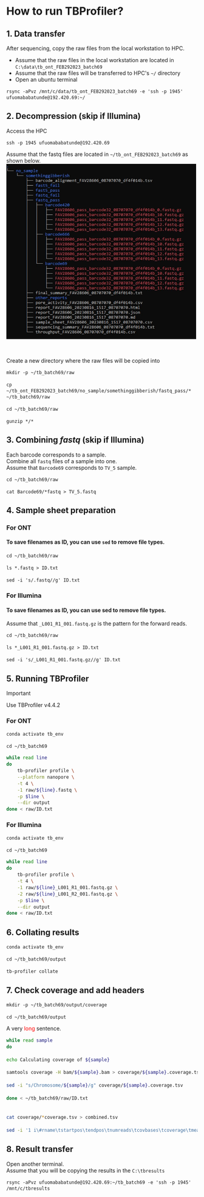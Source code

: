 # How to run TBProfiler?

## 1.   Data transfer
After sequencing, copy the raw files from the local workstation to HPC. </br>
-   Assume that the raw files in the local workstation are located in `C:\data\tb_ont_FEB292023_batch69`
-   Assume that the raw files will be transferred to HPC's `~/` directory
-   Open an ubuntu terminal
```
rsync -aPvz /mnt/c/data/tb_ont_FEB292023_batch69 -e 'ssh -p 1945' ufuomababatunde@192.420.69:~/
```


## 2.   Decompression (skip if Illumina)
Access the HPC
```
ssh -p 1945 ufuomababatunde@192.420.69
```

Assume that the fastq files are located in `~/tb_ont_FEB292023_batch69` as shown below. </br>
<img src="https://github.com/abulenciamiguel/dev_runningTBProfiler/blob/main/assets/tbprofiler_1.jpg" width="500"> </br>

</br>

Create a new directory where the raw files will be copied into
```
mkdir -p ~/tb_batch69/raw

cp ~/tb_ont_FEB292023_batch69/no_sample/somethinggibberish/fastq_pass/* ~/tb_batch69/raw

cd ~/tb_batch69/raw

gunzip */*
```


## 3.   Combining *fastq*  (skip if Illumina)
Each barcode corresponds to a sample. </br>
Combine all `fastq` files of a sample into one. </br>
Assume that `Barcode69` corresponds to `TV_5` sample.

```
cd ~/tb_batch69/raw

cat Barcode69/*fastq > TV_5.fastq
```


## 4.   Sample sheet preparation
### For ONT
####    To save filenames as ID, you can use `sed` to remove file types.

```
cd ~/tb_batch69/raw

ls *.fastq > ID.txt

sed -i 's/.fastq//g' ID.txt
```


### For Illumina
####    To save filenames as ID, you can use sed to remove file types.
Assume that `_L001_R1_001.fastq.gz` is the pattern for the forward reads.

```
cd ~/tb_batch69/raw

ls *_L001_R1_001.fastq.gz > ID.txt

sed -i 's/_L001_R1_001.fastq.gz//g' ID.txt
```

## 5.   Running TBProfiler
>[!IMPORTANT]
> Use TBProfiler v4.4.2

### For ONT
```
conda activate tb_env

cd ~/tb_batch69
```

``` bash
while read line
do
    tb-profiler profile \
    --platform nanopore \
    -t 4 \
    -1 raw/${line}.fastq \
    -p $line \
    --dir output
done < raw/ID.txt
```

### For Illumina
```
conda activate tb_env

cd ~/tb_batch69
```

``` bash
while read line
do
    tb-profiler profile \
    -t 4 \
    -1 raw/${line}_L001_R1_001.fastq.gz \
    -2 raw/${line}_L001_R2_001.fastq.gz \
    -p $line \
    --dir output
done < raw/ID.txt
```

## 6. Collating results
```
conda activate tb_env

cd ~/tb_batch69/output

tb-profiler collate
```


## 7.   Check coverage and add headers
```
mkdir -p ~/tb_batch69/output/coverage

cd ~/tb_batch69/output
```

A very <span style='color: red;'>long</span> sentence.


``` bash
while read sample
do

echo Calculating coverage of ${sample}

samtools coverage -H bam/${sample}.bam > coverage/${sample}.coverage.tsv

sed -i "s/Chromosome/${sample}/g" coverage/${sample}.coverage.tsv

done < ~/tb_batch69/raw/ID.txt


cat coverage/*coverage.tsv > combined.tsv

sed -i '1 i\#rname\tstartpos\tendpos\tnumreads\tcovbases\tcoverage\tmeandepth\tmeanbaseq\tmeanmapq' combined.tsv
```


## 8.   Result transfer
Open another terminal. </br>
Assume that you will be copying the results in the `C:\tbresults`
```
rsync -aPvz ufuomababatunde@192.420.69:~/tb_batch69 -e 'ssh -p 1945' /mnt/c/tbresults
```



